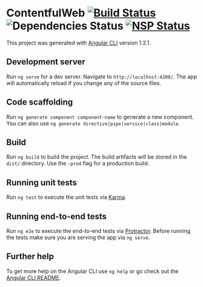 # ContentfulWeb [![Build Status](https://travis-ci.org/Assembly-WebCrew/contentful-web.svg?branch=master)](https://travis-ci.org/Assembly-WebCrew/contentful-web) ![Dependencies Status](https://david-dm.org/assembly-webcrew/contentful-web.svg) [![NSP Status](https://nodesecurity.io/orgs/assembly-webcrew/projects/c968ec1a-9fa5-40b2-ad61-d91ee6f2260c/badge)](https://nodesecurity.io/orgs/assembly-webcrew/projects/c968ec1a-9fa5-40b2-ad61-d91ee6f2260c)

This project was generated with [Angular CLI](https://github.com/angular/angular-cli) version 1.2.1.

## Development server

Run `ng serve` for a dev server. Navigate to `http://localhost:4200/`. The app will automatically reload if you change any of the source files.

## Code scaffolding

Run `ng generate component component-name` to generate a new component. You can also use `ng generate directive|pipe|service|class|module`.

## Build

Run `ng build` to build the project. The build artifacts will be stored in the `dist/` directory. Use the `-prod` flag for a production build.

## Running unit tests

Run `ng test` to execute the unit tests via [Karma](https://karma-runner.github.io).

## Running end-to-end tests

Run `ng e2e` to execute the end-to-end tests via [Protractor](http://www.protractortest.org/).
Before running the tests make sure you are serving the app via `ng serve`.

## Further help

To get more help on the Angular CLI use `ng help` or go check out the [Angular CLI README](https://github.com/angular/angular-cli/blob/master/README.md).
